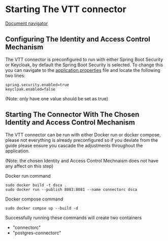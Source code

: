 # Starting The VTT connector

[Document navigator](../docs/navigation_document.md)

## Configuring The Identity and Access Control Mechanism
The VTT connector is preconfigured to run with either Spring Boot Security or Keycloak, by default the Spring Boot Security is selected. To change this you can navigate to the [application.properties](Connector/src/main/resources/application.properties) file and locate the following two lines:
```
spring.security.enabled=true
keycloak.enabled=false
```
(Note: only have one value should be set as true)

## Starting The Connector With The Chosen Identity and Access Control Mechanism

The VTT connector can be run with either Docker run or docker compose, please not everything is already preconfigured so if you deviate from the guide please ensure you cascade the adjustments throughout the application.

(Note: the chosen Identity and Access Control Mechnaism does not have any affect on this step)

Docker run command
```
sudo docker build -t dsca .
sudo docker run --publish 8083:8081 --name connectorc dsca
```

Docker compose command
```
sudo docker compse up --build -d
```

Successfully running these commands will create two containers
* "connectorc"
* "postgres-connectorc"